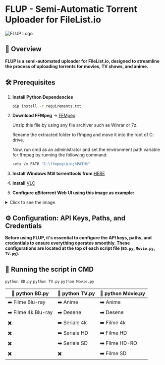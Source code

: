 # FLUP - Semi-Automatic Torrent Uploader for FileList.io

![FLUP Logo](https://github.com/user-attachments/assets/f947a7ae-a0d3-452b-a9e7-4f6f7bae7204)

## 🌟 Overview

**FLUP is a semi-automated uploader for FileList.io, designed to streamline the process of uploading torrents for movies, TV shows, and anime.**

## 🛠️ Prerequisites

1. **Install Python Dependencies**

   ```sh
   pip install -r requirements.txt

2. **Download FFMpeg** -> [FFMpeg](https://www.gyan.dev/ffmpeg/builds/ffmpeg-git-full.7z)

   Unzip this file by using any file archiver such as Winrar or 7z.

   Rename the extracted folder to ffmpeg and move it into the root of C: drive.

   Now, run cmd as an administrator and set the environment path variable for ffmpeg by running the following command:

   ```sh
   setx /m PATH "C:\ffmpeg\bin;%PATH%"

3. **Install Windows MSI torrenttools from** [HERE](https://github.com/fbdtemme/torrenttools/releases)

4. **Install** [VLC](https://www.videolan.org/vlc/download-windows.html)

5. **Configure qBitorrent Web UI using this image as example:**

<details>
   <summary>Click to see the image</summary>

  ![359194253-071c56f5-1780-40cd-9862-20b4a0b4601c](https://github.com/user-attachments/assets/e8f6c1dd-0e85-4539-a23d-ea7cc84b64da)

</details>

## ⚙️ Configuration: API Keys, Paths, and Credentials

**Before using FLUP, it's essential to configure the API keys, paths, and credentials to ensure everything operates smoothly. These configurations are located at the top of each script file (`BD.py`, `Movie.py`, `TV.py`).**

## 🚀 Running the script in CMD
`python BD.py`
`python TV.py`
`python Movie.py`

| 🚀 python BD.py | 🚀 python TV.py | 🚀 python Movie.py |
| ------ | ------ | --------- |
| ➡️ Filme Blu-ray | ➡️ Anime | ➡️ Anime |
| ➡️ Filme 4k Blu-ray | ➡️ Desene | ➡️ Desene |
| ✖️ | ➡️ Seriale 4k | ➡️ Filme 4k |
| ✖️ | ➡️ Seriale HD | ➡️ Filme HD |
| ✖️ | ➡️ Seriale SD | ➡️ Filme HD-RO |
| ✖️ | ✖️ | ➡️ Filme SD |
